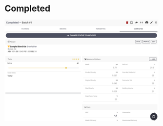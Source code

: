 # Completed

![Full overview over how the batch went, add taste rating if you want](../.gitbook/assets/image%20%2845%29.png)

